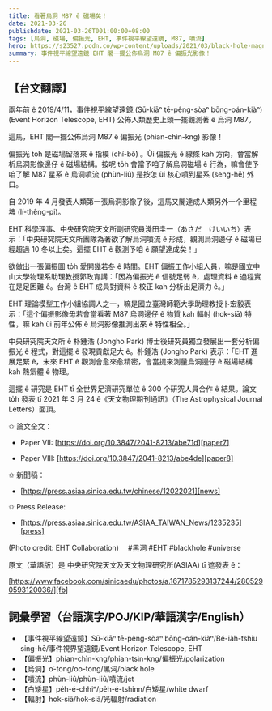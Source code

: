 ```yaml
---
title: 看著烏洞 M87 ê 磁場矣！
date: 2021-03-26
publishdate: 2021-03-26T001:00:00+08:00
tags: [烏洞, 磁場, 偏振光, EHT, 事件視平線望遠鏡, M87, 噴流]
hero: https://s23527.pcdn.co/wp-content/uploads/2021/03/black-hole-magnetic-field-738x745.jpg.optimal.jpg
summary: 事件視平線望遠鏡 EHT 閣一擺公佈烏洞 M87 ê 偏振光影像！
---
```


## 【台文翻譯】

兩年前 ê 2019/4/11，事件視平線望遠鏡 (Sū-kiāⁿ tē-pêng-sòaⁿ bōng-oán-kiàⁿ) (Event Horizon Telescope, EHT) 公佈人類歷史上頭一擺觀測著 ê 烏洞 M87。

這馬，EHT 閣一擺公佈烏洞 M87 ê 偏振光 (phian-chìn-kng) 影像！

偏振光 to̍h 是磁場留落來 ê 指模 (chí-bô͘) 。Ùi 偏振光 ê 線條 kah 方向，會當解析烏洞影像邊仔 ê 磁場結構。按呢 to̍h 會當予咱了解烏洞磁場 ê 行為，嘛會使予咱了解 M87 星系 ê 烏洞噴流 (phùn-liû) 是按怎 ùi 核心噴到星系 (seng-hē) 外口。

自 2019 年 4 月發表人類第一張烏洞影像了後，這馬又閣達成人類另外一个里程埤 (lí-thêng-pi)。

EHT 科學理事、中央研究院天文所副研究員淺田圭一（あさだ　けいいち）表示：「中央研究院天文所團隊為著欲了解烏洞噴流 ê 形成，觀測烏洞邊仔 ê 磁場已經超過 10 冬以上矣。這擺 EHT ê 觀測予咱 ê 願望達成矣！」

欲做出一張偏振圖 to̍h 愛開幾若冬 ê 時間。EHT 偏振工作小組人員，嘛是國立中山大學物理系助理教授郭政育講：「因為偏振光 ê 信號足弱 ê，處理資料 ê 過程實在是足困難 ê。台灣 ê EHT 成員對資料 ê 校正 kah 分析出足濟力 ê。」

EHT 理論模型工作小組協調人之一，嘛是國立臺灣師範大學助理教授卜宏毅表示：「這个偏振影像毋若會當看著 M87 烏洞邊仔 ê 物質 kah 輻射 (hok-siā) 特性，嘛 kah ùi 前年公佈 ê 烏洞影像推測出來 ê 特性相仝。」

中央研究院天文所 ê 朴鍾浩 (Jongho Park) 博士後研究員獨立發展出一套分析偏振光 ê 程式，對這擺 ê 發現貢獻足大 ê。朴鍾浩 (Jongho Park) 表示：「EHT 進展足緊 ê，未來 EHT ê 觀測會愈來愈精密，會當提來測量烏洞邊仔 ê 磁場結構 kah 熱氣體 ê 物理。

這擺 ê 研究是 EHT tī 全世界足濟研究單位 ê 300 个研究人員合作 ê 結果。論文 to̍h 發表 tī 2021 年 3 月 24 ê《天文物理期刊通訊》（The Astrophysical Journal Letters）面頂。



✩ 論文全文：

- Paper VII: [https://doi.org/10.3847/2041-8213/abe71d][paper7]

- Paper VIII: [https://doi.org/10.3847/2041-8213/abe4de][paper8]

✩ 新聞稿：

- [https://press.asiaa.sinica.edu.tw/chinese/12022021][news]

✩ Press Release:

- [https://press.asiaa.sinica.edu.tw/ASIAA_TAIWAN_News/1235235][press]

(Photo credit: EHT Collaboration)　
\#黑洞 \#EHT \#blackhole \#universe

原文（華語版）是 中央研究院天文及天文物理研究所(ASIAA) tī 遮發表 ê：

[https://www.facebook.com/sinicaedu/photos/a.1671785293137244/2805290593120036/][fb]



## 詞彙學習（台語漢字/POJ/KIP/華語漢字/English）

- 【事件視平線望遠鏡】Sū-kiāⁿ tē-pêng-sòaⁿ bōng-oán-kiàⁿ/Bé-ia̍h-tshiu sing-hē/事件視界望遠鏡/Event Horizon Telescope, EHT
- 【偏振光】phian-chìn-kng/phian-tsìn-kng/偏振光/polarization
- 【烏洞】o͘-tōng/oo-tōng/黑洞/black hole
- 【噴流】phùn-liû/phùn-liû/噴流/jet
- 【白矮星】pe̍h-é-chhiⁿ/pe̍h-é-tshinn/白矮星/white dwarf
- 【輻射】hok-siā/hok-siā/光輻射/radiation


[paper7]: https://doi.org/10.3847/2041-8213/abe71d
[paper8]: https://doi.org/10.3847/2041-8213/abe4de
[news]: https://press.asiaa.sinica.edu.tw/chinese/12022021
[press]: https://press.asiaa.sinica.edu.tw/ASIAA_TAIWAN_News/1235235
[fb]: https://www.facebook.com/sinicaedu/photos/a.1671785293137244/2805290593120036/
